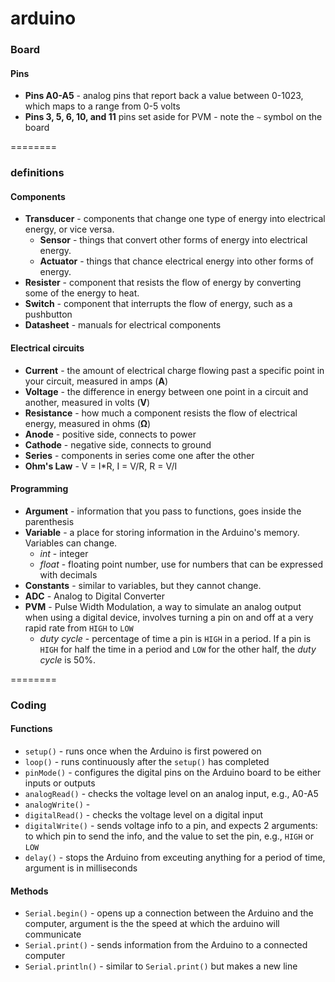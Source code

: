 # arduino

### Board

#### Pins

- **Pins A0-A5** - analog pins that report back a value between 0-1023, which maps to a range from 0-5 volts
- **Pins 3, 5, 6, 10, and 11** pins set aside for PVM - note the ```~``` symbol on the board

========

### definitions

#### Components

- **Transducer** - components that change one type of energy into electrical energy, or vice versa.
  - **Sensor** - things that convert other forms of energy into electrical energy.
  - **Actuator** - things that chance electrical energy into other forms of energy.
- **Resister** - component that resists the flow of energy by converting some of the energy to heat.
- **Switch** - component that interrupts the flow of energy, such as a pushbutton
- **Datasheet** - manuals for electrical components

#### Electrical circuits

- **Current** - the amount of electrical charge flowing past a specific point in your circuit, measured in amps (**A**)
- **Voltage** - the difference in energy between one point in a circuit and another, measured in volts (**V**)
- **Resistance** - how much a component resists the flow of electrical energy, measured in ohms (**Ω**)
- **Anode** - positive side, connects to power
- **Cathode** - negative side, connects to ground
- **Series** - components in series come one after the other
- **Ohm's Law** - V = I*R, I = V/R, R = V/I

#### Programming

- **Argument** - information that you pass to functions, goes inside the parenthesis
- **Variable** - a place for storing information in the Arduino's memory. Variables can change.
  - *int* - integer
  - *float* - floating point number, use for numbers that can be expressed with decimals
- **Constants** - similar to variables, but they cannot change.
- **ADC** - Analog to Digital Converter
- **PVM** - Pulse Width Modulation, a way to simulate an analog output when using a digital device, involves turning a pin on and off at a very rapid rate from ```HIGH``` to ```LOW```
  - *duty cycle* - percentage of time a pin is ```HIGH``` in a period. If a pin is ```HIGH``` for half the time in a period and ```LOW``` for the other half, the *duty cycle* is 50%.

========

### Coding

#### Functions

- ```setup()``` - runs once when the Arduino is first powered on
- ```loop()``` - runs continuously after the ```setup()``` has completed
- ```pinMode()``` - configures the digital pins on the Arduino board to be either inputs or outputs
- ```analogRead()``` - checks the voltage level on an analog input, e.g., A0-A5
- ```analogWrite()``` - 
- ```digitalRead()``` - checks the voltage level on a digital input
- ```digitalWrite()``` - sends voltage info to a pin, and expects 2 arguments: to which pin to send the info, and the value to set the pin, e.g., ```HIGH``` or ```LOW```
- ```delay()``` - stops the Arduino from exceuting anything for a period of time, argument is in milliseconds

#### Methods
- ```Serial.begin()``` - opens up a connection between the Arduino and the computer, argument is the the speed at which the arduino will communicate
- ```Serial.print()``` - sends information from the Arduino to a connected computer
- ```Serial.println()``` - similar to ```Serial.print()``` but makes a new line
